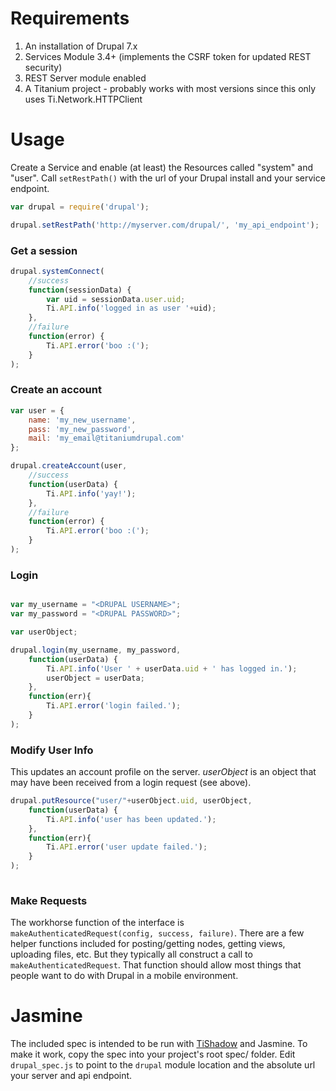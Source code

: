 # Requirements

1. An installation of Drupal 7.x
2. Services Module 3.4+ (implements the CSRF token for updated REST security)
3. REST Server module enabled
4. A Titanium project - probably works with most versions since this only uses Ti.Network.HTTPClient


# Usage

Create a Service and enable (at least) the Resources called "system" and "user". Call `setRestPath()` with the url of your Drupal install and your service endpoint.

```javascript
var drupal = require('drupal');

drupal.setRestPath('http://myserver.com/drupal/', 'my_api_endpoint');
```

### Get a session

```javascript
drupal.systemConnect(
	//success
	function(sessionData) {
		var uid = sessionData.user.uid;
		Ti.API.info('logged in as user '+uid);
	},
	//failure
	function(error) {
		Ti.API.error('boo :(');
	}
);
```

### Create an account

```javascript 
var user = {
	name: 'my_new_username',
	pass: 'my_new_password',
	mail: 'my_email@titaniumdrupal.com'
};

drupal.createAccount(user,
	//success
	function(userData) {
		Ti.API.info('yay!');
	},
	//failure
	function(error) {
		Ti.API.error('boo :(');
	}
);	
```

### Login

```javascript

var my_username = "<DRUPAL USERNAME>";
var my_password = "<DRUPAL PASSWORD>";

var userObject;

drupal.login(my_username, my_password,
	function(userData) {
		Ti.API.info('User ' + userData.uid + ' has logged in.');
		userObject = userData;
	},
	function(err){
		Ti.API.error('login failed.');
	}
);
```

### Modify User Info

This updates an account profile on the server. *userObject* is an object that may have been received from a login request (see above).

```javascript
drupal.putResource("user/"+userObject.uid, userObject, 
	function(userData) {
		Ti.API.info('user has been updated.');
	},
	function(err){
		Ti.API.error('user update failed.');
	}
);
	
```
### Make Requests

The workhorse function of the interface is `makeAuthenticatedRequest(config, success, failure)`. There are a few helper functions included for posting/getting nodes, getting views, uploading files, etc. But they typically all construct a call to `makeAuthenticatedRequest`. That function should allow most things that people want to do with Drupal in a mobile environment.


# Jasmine

The included spec is intended to be run with [TiShadow](https://github.com/dbankier/TiShadow) and Jasmine. To make it work, copy the spec into your project's root spec/ folder. Edit `drupal_spec.js` to point to the `drupal` module location and the absolute url your server and api endpoint.

